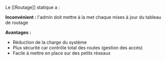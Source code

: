 Le [[Routage]] statique a :

**Inconvénient :** l'admin doit mettre à la met chaque mises à jour du tableau de routage

**Avantages :**
- Réduction de la charge du système
- Plus sécurité car contrôle total des routes (gestion des accès)
- Facile à mettre en place sur des petits réseaux